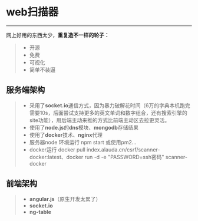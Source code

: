 # web扫描器

------

网上好用的东西太少，**重复造不一样的轮子：** 

> * 开源
> * 免费
> * 可视化
> * 简单不装逼


## 服务端架构

> * 采用了**socket.io**通信方式，因为暴力破解花时间（6万的字典本机跑完需要10s，后面尝试支持更多的英文单词和数字组合，还有搜索引擎的site功能），用后端主动来推的方式比前端主动区去拉更灵活。
> * 使用了**node.js**的**dns**模块、**mongodb**存储结果
> * 使用了**docker**技术、**nginx**代理
> * 服务器node 环境运行 npm start 或使用pm2...
> * docker运行 docker pull index.alauda.cn/csrf/scanner-docker:latest、docker run -d -e "PASSWORD=ssh密码" scanner-docker

## 前端架构
> * **angular.js**（原生开发太累了）
> * **socket.io**
> * **ng-table**